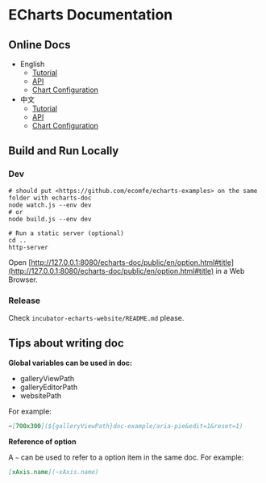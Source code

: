 # ECharts Documentation

## Online Docs

+ English
    + [Tutorial](https://echarts.apache.org/en/tutorial.html)
    + [API](https://echarts.apache.org/en/api.html)
    + [Chart Configuration](https://echarts.apache.org/en/option.html)
+ 中文
    + [Tutorial](https://echarts.apache.org/zh/tutorial.html)
    + [API](https://echarts.apache.org/zh/api.html)
    + [Chart Configuration](https://echarts.apache.org/zh/option.html)

## Build and Run Locally

### Dev

```shell
# should put <https://github.com/ecomfe/echarts-examples> on the same folder with echarts-doc
node watch.js --env dev
# or
node build.js --env dev

# Run a static server (optional)
cd ..
http-server
```

Open [http://127.0.0.1:8080/echarts-doc/public/en/option.html#title](http://127.0.0.1:8080/echarts-doc/public/en/option.html#title) in a Web Browser.

### Release

Check `incubator-echarts-website/README.md` please.

## Tips about writing doc

**Global variables can be used in doc:**

+ galleryViewPath
+ galleryEditorPath
+ websitePath

For example:
```md
~[700x300](${galleryViewPath}doc-example/aria-pie&edit=1&reset=1)
```

**Reference of option**

A `~` can be used to refer to a option item in the same doc. For example:

```md
[xAxis.name](~xAxis.name)
```

